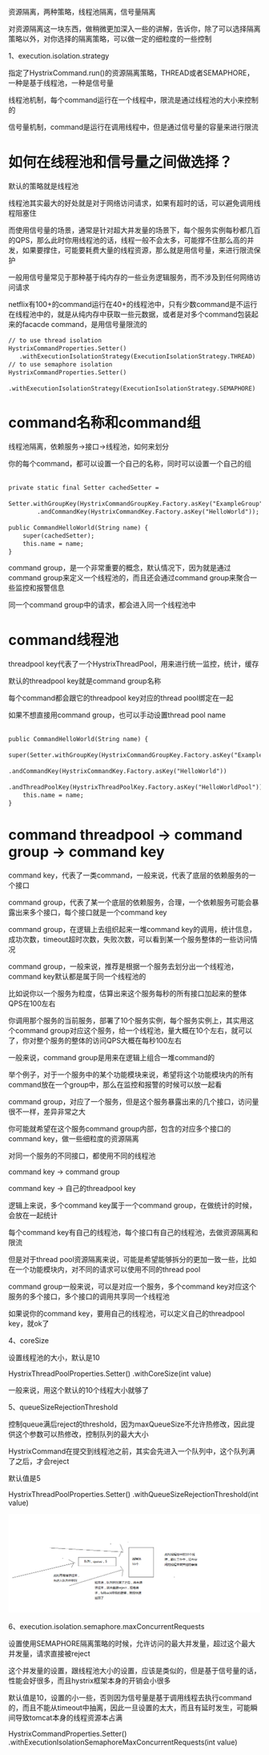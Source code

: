 
资源隔离，两种策略，线程池隔离，信号量隔离

对资源隔离这一块东西，做稍微更加深入一些的讲解，告诉你，除了可以选择隔离策略以外，对你选择的隔离策略，可以做一定的细粒度的一些控制

1、execution.isolation.strategy

指定了HystrixCommand.run()的资源隔离策略，THREAD或者SEMAPHORE，一种是基于线程池，一种是信号量

线程池机制，每个command运行在一个线程中，限流是通过线程池的大小来控制的

信号量机制，command是运行在调用线程中，但是通过信号量的容量来进行限流

# 如何在线程池和信号量之间做选择？

默认的策略就是线程池

线程池其实最大的好处就是对于网络访问请求，如果有超时的话，可以避免调用线程阻塞住

而使用信号量的场景，通常是针对超大并发量的场景下，每个服务实例每秒都几百的QPS，那么此时你用线程池的话，线程一般不会太多，可能撑不住那么高的并发，如果要撑住，可能要耗费大量的线程资源，那么就是用信号量，来进行限流保护

一般用信号量常见于那种基于纯内存的一些业务逻辑服务，而不涉及到任何网络访问请求

netflix有100+的command运行在40+的线程池中，只有少数command是不运行在线程池中的，就是从纯内存中获取一些元数据，或者是对多个command包装起来的facacde command，是用信号量限流的

```
// to use thread isolation
HystrixCommandProperties.Setter()
   .withExecutionIsolationStrategy(ExecutionIsolationStrategy.THREAD)
// to use semaphore isolation
HystrixCommandProperties.Setter()
   .withExecutionIsolationStrategy(ExecutionIsolationStrategy.SEMAPHORE)
```

# command名称和command组

线程池隔离，依赖服务->接口->线程池，如何来划分

你的每个command，都可以设置一个自己的名称，同时可以设置一个自己的组
```

private static final Setter cachedSetter = 
    Setter.withGroupKey(HystrixCommandGroupKey.Factory.asKey("ExampleGroup"))
        .andCommandKey(HystrixCommandKey.Factory.asKey("HelloWorld"));    

public CommandHelloWorld(String name) {
    super(cachedSetter);
    this.name = name;
}
```

command group，是一个非常重要的概念，默认情况下，因为就是通过command group来定义一个线程池的，而且还会通过command group来聚合一些监控和报警信息

同一个command group中的请求，都会进入同一个线程池中

# command线程池

threadpool key代表了一个HystrixThreadPool，用来进行统一监控，统计，缓存

默认的threadpool key就是command group名称

每个command都会跟它的threadpool key对应的thread pool绑定在一起

如果不想直接用command group，也可以手动设置thread pool name

```

public CommandHelloWorld(String name) {
    super(Setter.withGroupKey(HystrixCommandGroupKey.Factory.asKey("ExampleGroup"))
            .andCommandKey(HystrixCommandKey.Factory.asKey("HelloWorld"))
            .andThreadPoolKey(HystrixThreadPoolKey.Factory.asKey("HelloWorldPool")));
    this.name = name;
}
```

# command threadpool -> command group -> command key

command key，代表了一类command，一般来说，代表了底层的依赖服务的一个接口

command group，代表了某一个底层的依赖服务，合理，一个依赖服务可能会暴露出来多个接口，每个接口就是一个command key

command group，在逻辑上去组织起来一堆command key的调用，统计信息，成功次数，timeout超时次数，失败次数，可以看到某一个服务整体的一些访问情况

command group，一般来说，推荐是根据一个服务去划分出一个线程池，command key默认都是属于同一个线程池的

比如说你以一个服务为粒度，估算出来这个服务每秒的所有接口加起来的整体QPS在100左右

你调用那个服务的当前服务，部署了10个服务实例，每个服务实例上，其实用这个command group对应这个服务，给一个线程池，量大概在10个左右，就可以了，你对整个服务的整体的访问QPS大概在每秒100左右

一般来说，command group是用来在逻辑上组合一堆command的

举个例子，对于一个服务中的某个功能模块来说，希望将这个功能模块内的所有command放在一个group中，那么在监控和报警的时候可以放一起看

command group，对应了一个服务，但是这个服务暴露出来的几个接口，访问量很不一样，差异非常之大

你可能就希望在这个服务command group内部，包含的对应多个接口的command key，做一些细粒度的资源隔离

对同一个服务的不同接口，都使用不同的线程池

command key -> command group

command key -> 自己的threadpool key

逻辑上来说，多个command key属于一个command group，在做统计的时候，会放在一起统计

每个command key有自己的线程池，每个接口有自己的线程池，去做资源隔离和限流

但是对于thread pool资源隔离来说，可能是希望能够拆分的更加一致一些，比如在一个功能模块内，对不同的请求可以使用不同的thread pool

command group一般来说，可以是对应一个服务，多个command key对应这个服务的多个接口，多个接口的调用共享同一个线程池

如果说你的command key，要用自己的线程池，可以定义自己的threadpool key，就ok了

4、coreSize

设置线程池的大小，默认是10

HystrixThreadPoolProperties.Setter()
   .withCoreSize(int value)

一般来说，用这个默认的10个线程大小就够了

5、queueSizeRejectionThreshold

控制queue满后reject的threshold，因为maxQueueSize不允许热修改，因此提供这个参数可以热修改，控制队列的最大大小

HystrixCommand在提交到线程池之前，其实会先进入一个队列中，这个队列满了之后，才会reject

默认值是5

HystrixThreadPoolProperties.Setter()
   .withQueueSizeRejectionThreshold(int value)

![](线程池+queue的工作原理.png)

6、execution.isolation.semaphore.maxConcurrentRequests

设置使用SEMAPHORE隔离策略的时候，允许访问的最大并发量，超过这个最大并发量，请求直接被reject

这个并发量的设置，跟线程池大小的设置，应该是类似的，但是基于信号量的话，性能会好很多，而且hystrix框架本身的开销会小很多

默认值是10，设置的小一些，否则因为信号量是基于调用线程去执行command的，而且不能从timeout中抽离，因此一旦设置的太大，而且有延时发生，可能瞬间导致tomcat本身的线程资源本占满

HystrixCommandProperties.Setter()
   .withExecutionIsolationSemaphoreMaxConcurrentRequests(int value)


